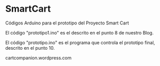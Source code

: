 # SmartCart

Códigos Arduino para el prototipo del Proyecto Smart Cart

El código "prototipo1.ino" es el descrito en el punto 8 de nuestro Blog.

El código "prototipo.ino" es el programa que controla el prototipo final, descrito en el punto 10.

cartcompanion.wordpress.com
